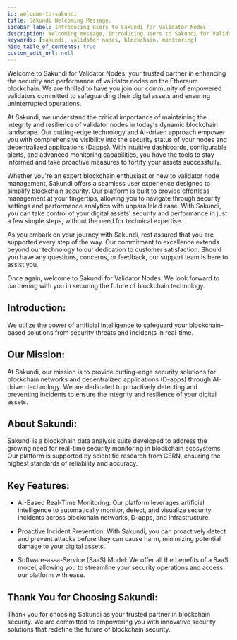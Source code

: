 ```yaml
---
id: welcome-to-sakundi
title: Sakundi Welcoming Message.
sidebar_label: Introducing Users to Sakundi for Validator Nodes
description: Welcoming message, introducing users to Sakundi for Validator Nodes.
keywords: [sakundi, validator nodes, blockchain, monitoring]
hide_table_of_contents: true
custom_edit_url: null
---
```


Welcome to Sakundi for Validator Nodes, your trusted partner in enhancing the security and performance of validator nodes on the Ethereum blockchain. We are thrilled to have you join our community of empowered validators committed to safeguarding their digital assets and ensuring uninterrupted operations.

At Sakundi, we understand the critical importance of maintaining the integrity and resilience of validator nodes in today's dynamic blockchain landscape. Our cutting-edge technology and AI-driven approach empower you with comprehensive visibility into the security status of your nodes and decentralized applications (Dapps). With intuitive dashboards, configurable alerts, and advanced monitoring capabilities, you have the tools to stay informed and take proactive measures to fortify your assets successfully.

Whether you're an expert blockchain enthusiast or new to validator node management, Sakundi offers a seamless user experience designed to simplify blockchain security. Our platform is built to provide effortless management at your fingertips, allowing you to navigate through security settings and performance analytics with unparalleled ease. With Sakundi, you can take control of your digital assets' security and performance in just a few simple steps, without the need for technical expertise.

As you embark on your journey with Sakundi, rest assured that you are supported every step of the way. Our commitment to excellence extends beyond our technology to our dedication to customer satisfaction. Should you have any questions, concerns, or feedback, our support team is here to assist you.

Once again, welcome to Sakundi for Validator Nodes. We look forward to partnering with you in securing the future of blockchain technology.

## Introduction:

We utilize the power of artificial intelligence to safeguard your blockchain-based solutions from security threats and incidents in real-time.

## Our Mission:
At Sakundi, our mission is to provide cutting-edge security solutions for blockchain networks and decentralized applications (D-apps) through AI-driven technology. We are dedicated to proactively detecting and preventing incidents to ensure the integrity and resilience of your digital assets.

## About Sakundi:
Sakundi is a blockchain data analysis suite developed to address the growing need for real-time security monitoring in blockchain ecosystems. Our platform is supported by scientific research from CERN, ensuring the highest standards of reliability and accuracy.

## Key Features:

* AI-Based Real-Time Monitoring: Our platform leverages artificial intelligence to automatically monitor, detect, and visualize security incidents across blockchain networks, D-apps, and infrastructure.

* Proactive Incident Prevention: With Sakundi, you can proactively detect and prevent attacks before they can cause harm, minimizing potential damage to your digital assets.

* Software-as-a-Service (SaaS) Model: We offer all the benefits of a SaaS model, allowing you to streamline your security operations and access our platform with ease.

## Thank You for Choosing Sakundi:

Thank you for choosing Sakundi as your trusted partner in blockchain security. We are committed to empowering you with innovative security solutions that redefine the future of blockchain security.
